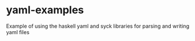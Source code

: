 yaml-examples
=============

Example of using the haskell yaml and syck libraries for parsing and writing yaml files
